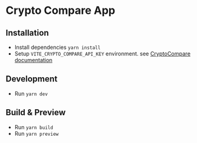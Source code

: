 # Crypto Compare App

## Installation

- Install dependencies `yarn install`
- Setup `VITE_CRYPTO_COMPARE_API_KEY` environment. see [CryptoCompare documentation](https://min-api.cryptocompare.com/documentation)

## Development

- Run `yarn dev`

## Build & Preview

- Run `yarn build`
- Run `yarn preview`